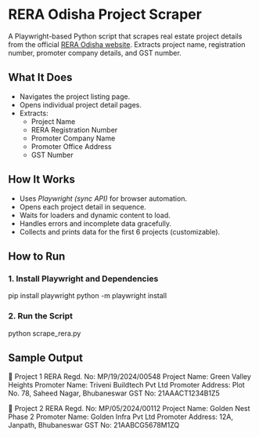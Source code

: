 # RERA Odisha Project Scraper

A Playwright-based Python script that scrapes real estate project details from the official [RERA Odisha website](https://rera.odisha.gov.in/projects/project-list). Extracts project name, registration number, promoter company details, and GST number.

## What It Does

- Navigates the project listing page.
- Opens individual project detail pages.
- Extracts:
  - Project Name
  - RERA Registration Number
  - Promoter Company Name
  - Promoter Office Address
  - GST Number

## How It Works

- Uses *Playwright (sync API)* for browser automation.
- Opens each project detail in sequence.
- Waits for loaders and dynamic content to load.
- Handles errors and incomplete data gracefully.
- Collects and prints data for the first 6 projects (customizable).

## How to Run

### 1. Install Playwright and Dependencies

pip install playwright
python -m playwright install

### 2. Run the Script

python scrape_rera.py

## Sample Output

📄 Project 1
RERA Regd. No: MP/19/2024/00548
Project Name: Green Valley Heights
Promoter Name: Triveni Buildtech Pvt Ltd
Promoter Address: Plot No. 78, Saheed Nagar, Bhubaneswar
GST No: 21AAACT1234B1Z5

📄 Project 2
RERA Regd. No: MP/05/2024/00112
Project Name: Golden Nest Phase 2
Promoter Name: Golden Infra Pvt Ltd
Promoter Address: 12A, Janpath, Bhubaneswar
GST No: 21AABCG5678M1ZQ
